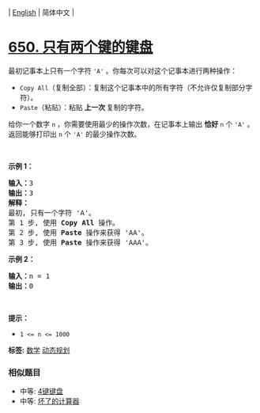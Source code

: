 | [English](README_EN.md) | 简体中文 |

# [650. 只有两个键的键盘](https://leetcode-cn.com/problems/2-keys-keyboard)
<p>最初记事本上只有一个字符 <code>'A'</code> 。你每次可以对这个记事本进行两种操作：</p>

<ul>
	<li><code>Copy All</code>（复制全部）：复制这个记事本中的所有字符（不允许仅复制部分字符）。</li>
	<li><code>Paste</code>（粘贴）：粘贴<strong> 上一次 </strong>复制的字符。</li>
</ul>

<p>给你一个数字&nbsp;<code>n</code> ，你需要使用最少的操作次数，在记事本上输出 <strong>恰好</strong>&nbsp;<code>n</code>&nbsp;个 <code>'A'</code> 。返回能够打印出&nbsp;<code>n</code>&nbsp;个 <code>'A'</code> 的最少操作次数。</p>

<p>&nbsp;</p>

<p><strong>示例 1：</strong></p>

<pre>
<strong>输入：</strong>3
<strong>输出：</strong>3
<strong>解释：</strong>
最初, 只有一个字符 'A'。
第 1 步, 使用 <strong>Copy All</strong> 操作。
第 2 步, 使用 <strong>Paste </strong>操作来获得 'AA'。
第 3 步, 使用 <strong>Paste</strong> 操作来获得 'AAA'。
</pre>

<p><strong>示例 2：</strong></p>

<pre>
<strong>输入：</strong>n = 1
<strong>输出：</strong>0
</pre>

<p>&nbsp;</p>

<p><strong>提示：</strong></p>

<ul>
	<li><code>1 &lt;= n &lt;= 1000</code></li>
</ul>

**标签:**  [数学](https://leetcode-cn.com/tag/math) [动态规划](https://leetcode-cn.com/tag/dynamic-programming) 
 ### 相似题目
- 中等:	[4键键盘](https://leetcode-cn.com/problems/4-keys-keyboard) 
- 中等:	[坏了的计算器](https://leetcode-cn.com/problems/broken-calculator) 
